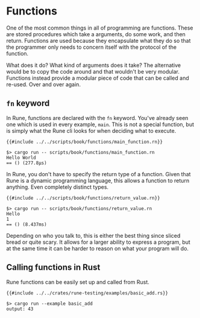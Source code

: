 # Functions

One of the most common things in all of programming are functions. These are
stored procedures which take a arguments, do some work, and then return.
Functions are used because they encapsulate what they do so that the programmer
only needs to concern itself with the protocol of the function.

What does it do? What kind of arguments does it take? The alternative would be
to copy the code around and that wouldn't be very modular. Functions instead
provide a modular piece of code that can be called and re-used. Over and over
again.

## `fn` keyword

In Rune, functions are declared with the `fn` keyword. You've already seen one
which is used in every example, `main`. This is not a special function, but is
simply what the Rune cli looks for when deciding what to execute.

```rune
{{#include ../../scripts/book/functions/main_function.rn}}
```

```text
$> cargo run -- scripts/book/functions/main_function.rn
Hello World
== () (277.8µs)
```

In Rune, you don't have to specify the return type of a function. Given that
Rune is a dynamic programming language, this allows a function to return
anything. Even completely distinct types.

```rune
{{#include ../../scripts/book/functions/return_value.rn}}
```

```text
$> cargo run -- scripts/book/functions/return_value.rn
Hello
1
== () (8.437ms)
```

Depending on who you talk to, this is either the best thing since sliced bread
or quite scary. It allows for a larger ability to express a program, but at the
same time it can be harder to reason on what your program will do.

## Calling functions in Rust

Rune functions can be easily set up and called from Rust.

```rune
{{#include ../../crates/rune-testing/examples/basic_add.rs}}
```

```text
$> cargo run --example basic_add
output: 43
```
